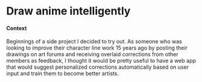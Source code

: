 # Draw anime intelligently 


#### Context
Beginnings of a side project I decided to try out. As someone who was looking to improve their character line work 15 years ago by posting their drawings on art forums and receiving overlaid corrections from other members as feedback, I thought it would be pretty useful to have a web app that would suggest personalized corrections automatically based on user input and train them to become better artists.
